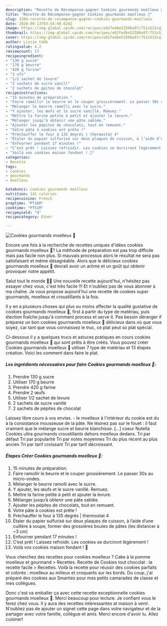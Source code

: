 ```yaml
---
description: "Recette de Récompense-gagner Cookies gourmands moelleux 🍪"
title: "Recette de Récompense-gagner Cookies gourmands moelleux 🍪"
slug: 3204-recette-de-recompense-gagner-cookies-gourmands-moelleux
date: 2020-09-13T03:54:49.624Z
image: https://img-global.cpcdn.com/recipes/e82fedbe52506a97/751x532cq70/cookies-gourmands-moelleux-🍪-photo-principale-de-la-recette.jpg
thumbnail: https://img-global.cpcdn.com/recipes/e82fedbe52506a97/751x532cq70/cookies-gourmands-moelleux-🍪-photo-principale-de-la-recette.jpg
cover: https://img-global.cpcdn.com/recipes/e82fedbe52506a97/751x532cq70/cookies-gourmands-moelleux-🍪-photo-principale-de-la-recette.jpg
author: Lizzie Cobb
ratingvalue: 4.2
reviewcount: 13
recipeingredient:
- "130 g sucre"
- "170 g beurre"
- "420 g farine"
- "2 ufs"
- "1/2 sachet de levure"
- "2 sachets de sucre vanill"
- "2 sachets de ppites de chocolat"
recipeinstructions:
- "15 minutes de préparation."
- "Faire ramollir le beurre et le couper grossièrement. Le passer 30s au micro-ondes."
- "Mélanger le beurre ramolli avec le sucre."
- "Y ajouter, les œufs et le sucre vanillé. Remuez."
- "Mettre la farine petite à petit et ajouter la levure."
- "Mélanger jusqu’à obtenir une pâte sablée."
- "Ajouter les pépites de chocolats, tout en remuant."
- "Votre pâte à cookies est prête !"
- "Préchauffer le four à 135 degrés | thermostat 4"
- "Étaler du papier sulfurisé sur deux plaques de cuisson, à l’aide d’une cuillère à soupe, former des grossières boules de pâtes (les distancer à ~3 cm)"
- "Enfourner pendant 17 minutes !"
- "C’est prêt ! Laissez refroidir. Les cookies se durciront légèrement !"
- "Voilà vos cookies maison fondant ! 🍪"
categories:
- Recette
tags:
- cookies
- gourmands
- moelleux

katakunci: cookies gourmands moelleux 
nutrition: 141 calories
recipecuisine: French
preptime: "PT16M"
cooktime: "PT51M"
recipeyield: "4"
recipecategory: Dîner

---
```



![Cookies gourmands moelleux 🍪](https://img-global.cpcdn.com/recipes/e82fedbe52506a97/751x532cq70/cookies-gourmands-moelleux-🍪-photo-principale-de-la-recette.jpg)

Encore une fois à la recherche de recettes uniques d'idées cookies gourmands moelleux 🍪? La méthode de préparation est pas trop difficile mais pas facile non plus. Si mauvais processus alors le résultat ne sera pas satisfaisant et même désagréable. Alors que le délicieux cookies gourmands moelleux 🍪 devrait avoir un arôme et un goût qui obtenir provoquer notre appétit.

Salut tout le monde 👋🏽 Une nouvelle recette aujourd&#39;hui, n&#39;hésitez pas essayer chez vous, c&#39;est très facile !!! Et n&#39;oubliez pas de vous abonner à ma chaîne. Je vous propose aujourd&#39;hui une recette de cookies super gourmands, moelleux et croustillants à la fois.

Il y en a plusieurs choses qui plus ou moins affecter la qualité gustative de cookies gourmands moelleux 🍪, first à partir du type de matériau, puis élection fraîche jusqu'à comment process et serve it. Pas besoin déranger if préparez un bon cookies gourmands moelleux 🍪 délicieux dans où que vous soyez, car tant que vous connaissez le truc, ce plat peut so plat spécial.


Ci-dessous il y a quelques trucs et astuces pratiques en cours cookies gourmands moelleux 🍪 qui sont prêts à être créés. Vous pouvez créer Cookies gourmands moelleux 🍪 utiliser 7 type de matériau et 13 étapes création. Voici les comment dans faire le plat.

<!--inarticleads1-->

##### Les ingrédients nécessaires pour faire Cookies gourmands moelleux 🍪:

1. Prendre 130 g sucre
1. Utiliser 170 g beurre
1. Prendre 420 g farine
1. Prendre 2 œufs
1. Utiliser 1/2 sachet de levure
1.  2 sachets de sucre vanillé
1.  2 sachets de pépites de chocolat


Laissez libre cours à vos envies. - le moelleux à l&#39;intérieur du cookie est du à la consistance mousseuse de la pâte. Ne lésinez pas sur le fouet : il faut vraiment que le mélange sucre et beurre blanchisse. […] coeur Nutella Cookies ultra gourmands croustillants dehors moelleux dedans. Tri par défaut Tri par popularité Tri par notes moyennes Tri du plus récent au plus ancien Tri par tarif croissant Tri par tarif décroissant. 

<!--inarticleads2-->

##### Étapes Créer Cookies gourmands moelleux 🍪:

1. 15 minutes de préparation.
1. Faire ramollir le beurre et le couper grossièrement. Le passer 30s au micro-ondes.
1. Mélanger le beurre ramolli avec le sucre.
1. Y ajouter, les œufs et le sucre vanillé. Remuez.
1. Mettre la farine petite à petit et ajouter la levure.
1. Mélanger jusqu’à obtenir une pâte sablée.
1. Ajouter les pépites de chocolats, tout en remuant.
1. Votre pâte à cookies est prête !
1. Préchauffer le four à 135 degrés | thermostat 4
1. Étaler du papier sulfurisé sur deux plaques de cuisson, à l’aide d’une cuillère à soupe, former des grossières boules de pâtes (les distancer à ~3 cm)
1. Enfourner pendant 17 minutes !
1. C’est prêt ! Laissez refroidir. Les cookies se durciront légèrement !
1. Voilà vos cookies maison fondant ! 🍪


Vous cherchez des recettes pour cookies moelleux ? Cake à la pomme moelleux et gourmand &gt; Recettes. Recette de Cookies tout chocolat : la recette facile &gt; Recettes. Voilà la recette pour réussir des cookies parfaits et colorés : moelleux au milieux et croquants sur les bords. Du coup, j&#39;ai préparé des cookies aux Smarties pour mes petits camarades de classe et mes collègues. 


Donc c'est va emballer ça avec cette recette exceptionnelle cookies gourmands moelleux 🍪. Merci beaucoup pour lecture. Je confiant vous le ferez chez vous. Il y aura des recettes  intéressantes at maison à venir. N'oubliez pas de ajouter un signet cette page dans votre navigateur et de la partager avec votre famille, collègue et amis. Merci encore d'avoir lu. Allez cuisiner!
